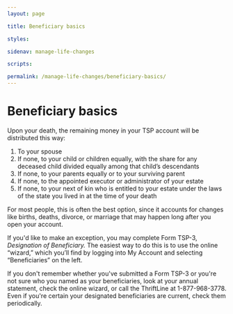```yaml
---
layout: page

title: Beneficiary basics

styles:

sidenav: manage-life-changes

scripts:

permalink: /manage-life-changes/beneficiary-basics/
---
```

# Beneficiary basics #

Upon your death, the remaining money in your TSP account will be distributed this way:

1. To your spouse
2. If none, to your child or children equally, with the share for any deceased child divided equally among that child’s descendants
3. If none, to your parents equally or to your surviving parent
4. If none, to the appointed executor or administrator of your estate
5. If none, to your next of kin who is entitled to your estate under the laws of the state you lived in at the time of your death

For most people, this is often the best option, since it accounts for changes like births, deaths, divorce, or marriage that may happen long after you open your account.

If you'd like to make an exception, you may complete Form TSP-3, *Designation of Beneficiary.* The easiest way to do this is to use the online “wizard,” which you’ll find by logging into My Account and selecting “Beneficiaries” on the left.

If you don't remember whether you've submitted a Form TSP-3 or you're not sure who you named as your beneficiaries, look at your annual statement, check the online wizard, or call the ThriftLine at 1-877-968-3778. Even if you're certain your designated beneficiaries are current, check them periodically.


